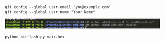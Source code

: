
```
git config --global user.email "you@example.com"
git config --global user.name "Your Name"
```
![#](assets/2020-07-15-14-28-58.png)

`python stcflash.py main.hex`
